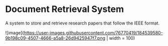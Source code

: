 # Document Retrieval System
A system to store and retrieve research papers that follow the IEEE format.  

![image](https://user-images.githubusercontent.com/76770419/184539580-9b198c09-4507-4666-a5a8-26d9425947f7.png | width = 100)
